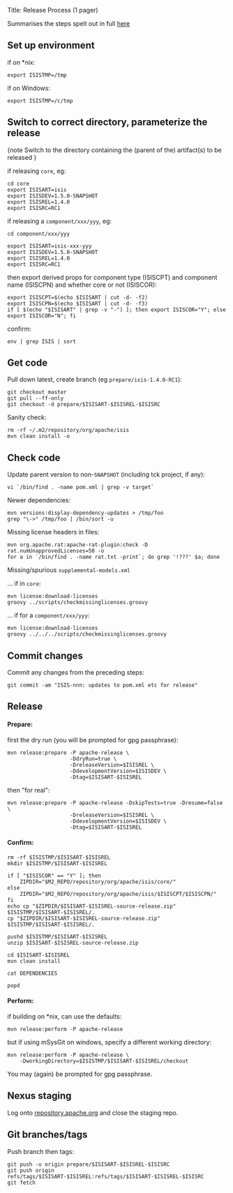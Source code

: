 Title: Release Process (1 pager)

Summarises the steps spelt out in full [here](release-process.html)

## Set up environment

if on *nix:

    export ISISTMP=/tmp

if on Windows:

    export ISISTMP=/c/tmp

## Switch to correct directory, parameterize the release

{note
Switch to the directory containing the (parent of the) artifact(s) to be released
}

if releasing `core`, eg:

    cd core
    export ISISART=isis
    export ISISDEV=1.5.0-SNAPSHOT
    export ISISREL=1.4.0
    export ISISRC=RC1

if releasing a `component/xxx/yyy`, eg:

    cd component/xxx/yyy

    export ISISART=isis-xxx-yyy
    export ISISDEV=1.5.0-SNAPSHOT
    export ISISREL=1.4.0
    export ISISRC=RC1

then export derived props for component type (ISISCPT) and component name (ISISCPN) and whether core or not (ISISCOR):

    export ISISCPT=$(echo $ISISART | cut -d- -f2)
    export ISISCPN=$(echo $ISISART | cut -d- -f3)
    if [ $(echo "$ISISART" | grep -v "-") ]; then export ISISCOR="Y"; else export ISISCOR="N"; fi

confirm:

    env | grep ISIS | sort
    
## Get code

Pull down latest, create branch (eg `prepare/isis-1.4.0-RC1`):

    git checkout master
    git pull --ff-only
    git checkout -d prepare/$ISISART-$ISISREL-$ISISRC 

    
Sanity check:

    rm -rf ~/.m2/repository/org/apache/isis
    mvn clean install -o



## Check code

Update parent version to non-`SNAPSHOT` (including tck project, if any):

    vi `/bin/find . -name pom.xml | grep -v target`

Newer dependencies:

    mvn versions:display-dependency-updates > /tmp/foo
    grep "\->" /tmp/foo | /bin/sort -u

Missing license headers in files:

    mvn org.apache.rat:apache-rat-plugin:check -D rat.numUnapprovedLicenses=50 -o
    for a in `/bin/find . -name rat.txt -print`; do grep '!???' $a; done

Missing/spurious `supplemental-models.xml`

... if in `core`:

    mvn license:download-licenses
    groovy ../scripts/checkmissinglicenses.groovy

... if for a `component/xxx/yyy`:

    mvn license:download-licenses
    groovy ../../../scripts/checkmissinglicenses.groovy

## Commit changes

Commit any changes from the preceding steps:

    git commit -am "ISIS-nnn: updates to pom.xml etc for release"

## Release

#### Prepare:

first the dry run (you will be prompted for gpg passphrase):

    mvn release:prepare -P apache-release \
                        -DdryRun=true \
                        -DreleaseVersion=$ISISREL \
                        -DdevelopmentVersion=$ISISDEV \
                        -Dtag=$ISISART-$ISISREL
                        
then "for real": 

    mvn release:prepare -P apache-release -DskipTests=true -Dresume=false \
                        -DreleaseVersion=$ISISREL \
                        -DdevelopmentVersion=$ISISDEV \
                        -Dtag=$ISISART-$ISISREL

#### Confirm:

    rm -rf $ISISTMP/$ISISART-$ISISREL
    mkdir $ISISTMP/$ISISART-$ISISREL

    if [ "$ISISCOR" == "Y" ]; then
        ZIPDIR="$M2_REPO/repository/org/apache/isis/core/"
    else
        ZIPDIR="$M2_REPO/repository/org/apache/isis/$ISISCPT/$ISISCPN/"
    fi
    echo cp "$ZIPDIR/$ISISART-$ISISREL-source-release.zip" $ISISTMP/$ISISART-$ISISREL/.
    cp "$ZIPDIR/$ISISART-$ISISREL-source-release.zip" $ISISTMP/$ISISART-$ISISREL/.

    pushd $ISISTMP/$ISISART-$ISISREL
    unzip $ISISART-$ISISREL-source-release.zip

    cd $ISISART-$ISISREL
    mvn clean install

    cat DEPENDENCIES

    popd

#### Perform:

if building on *nix, can use the defaults:

    mvn release:perform -P apache-release

but if using mSysGit on windows, specify a different working directory:

    mvn release:perform -P apache-release \
        -DworkingDirectory=$ISISTMP/$ISISART-$ISISREL/checkout
        
You may (again) be prompted for gpg passphrase.
 
## Nexus staging

Log onto [repository.apache.org](http://repository.apache.org) and close the staging repo.

## Git branches/tags

Push branch then tags:

    git push -u origin prepare/$ISISART-$ISISREL-$ISISRC
    git push origin refs/tags/$ISISART-$ISISREL:refs/tags/$ISISART-$ISISREL-$ISISRC
    git fetch

